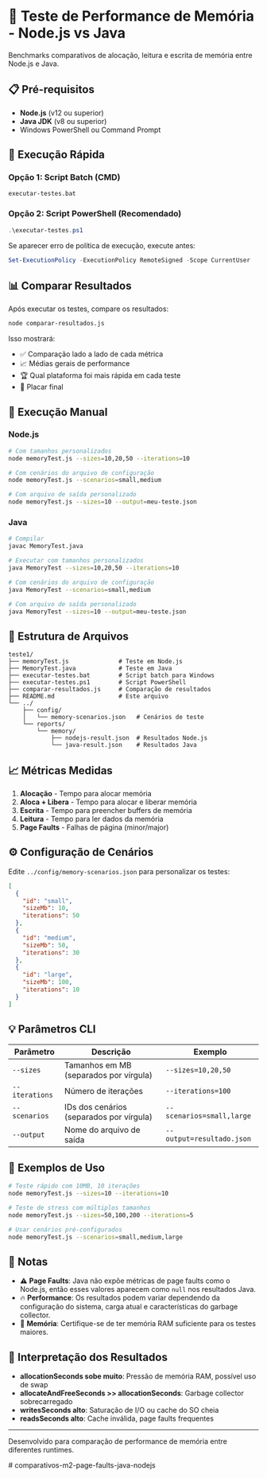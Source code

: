 # 🧪 Teste de Performance de Memória - Node.js vs Java

Benchmarks comparativos de alocação, leitura e escrita de memória entre Node.js e Java.

## 📋 Pré-requisitos

- **Node.js** (v12 ou superior)
- **Java JDK** (v8 ou superior)
- Windows PowerShell ou Command Prompt

## 🚀 Execução Rápida

### Opção 1: Script Batch (CMD)
```batch
executar-testes.bat
```

### Opção 2: Script PowerShell (Recomendado)
```powershell
.\executar-testes.ps1
```

Se aparecer erro de política de execução, execute antes:
```powershell
Set-ExecutionPolicy -ExecutionPolicy RemoteSigned -Scope CurrentUser
```

## 📊 Comparar Resultados

Após executar os testes, compare os resultados:

```bash
node comparar-resultados.js
```

Isso mostrará:
- ✅ Comparação lado a lado de cada métrica
- 📈 Médias gerais de performance
- 🏆 Qual plataforma foi mais rápida em cada teste
- 🏁 Placar final

## 🔧 Execução Manual

### Node.js
```bash
# Com tamanhos personalizados
node memoryTest.js --sizes=10,20,50 --iterations=10

# Com cenários do arquivo de configuração
node memoryTest.js --scenarios=small,medium

# Com arquivo de saída personalizado
node memoryTest.js --sizes=10 --output=meu-teste.json
```

### Java
```bash
# Compilar
javac MemoryTest.java

# Executar com tamanhos personalizados
java MemoryTest --sizes=10,20,50 --iterations=10

# Com cenários do arquivo de configuração
java MemoryTest --scenarios=small,medium

# Com arquivo de saída personalizado
java MemoryTest --sizes=10 --output=meu-teste.json
```

## 📁 Estrutura de Arquivos

```
teste1/
├── memoryTest.js              # Teste em Node.js
├── MemoryTest.java            # Teste em Java
├── executar-testes.bat        # Script batch para Windows
├── executar-testes.ps1        # Script PowerShell
├── comparar-resultados.js     # Comparação de resultados
├── README.md                  # Este arquivo
└── ../
    ├── config/
    │   └── memory-scenarios.json   # Cenários de teste
    └── reports/
        └── memory/
            ├── nodejs-result.json  # Resultados Node.js
            └── java-result.json    # Resultados Java
```

## 📈 Métricas Medidas

1. **Alocação** - Tempo para alocar memória
2. **Aloca + Libera** - Tempo para alocar e liberar memória
3. **Escrita** - Tempo para preencher buffers de memória
4. **Leitura** - Tempo para ler dados da memória
5. **Page Faults** - Falhas de página (minor/major)

## ⚙️ Configuração de Cenários

Edite `../config/memory-scenarios.json` para personalizar os testes:

```json
[
  {
    "id": "small",
    "sizeMb": 10,
    "iterations": 50
  },
  {
    "id": "medium",
    "sizeMb": 50,
    "iterations": 30
  },
  {
    "id": "large",
    "sizeMb": 100,
    "iterations": 10
  }
]
```

## 💡 Parâmetros CLI

| Parâmetro | Descrição | Exemplo |
|-----------|-----------|---------|
| `--sizes` | Tamanhos em MB (separados por vírgula) | `--sizes=10,20,50` |
| `--iterations` | Número de iterações | `--iterations=100` |
| `--scenarios` | IDs dos cenários (separados por vírgula) | `--scenarios=small,large` |
| `--output` | Nome do arquivo de saída | `--output=resultado.json` |

## 🎯 Exemplos de Uso

```bash
# Teste rápido com 10MB, 10 iterações
node memoryTest.js --sizes=10 --iterations=10

# Teste de stress com múltiplos tamanhos
node memoryTest.js --sizes=50,100,200 --iterations=5

# Usar cenários pré-configurados
node memoryTest.js --scenarios=small,medium,large
```

## 📝 Notas

- ⚠️ **Page Faults**: Java não expõe métricas de page faults como o Node.js, então esses valores aparecem como `null` nos resultados Java.
- 🔥 **Performance**: Os resultados podem variar dependendo da configuração do sistema, carga atual e características do garbage collector.
- 💾 **Memória**: Certifique-se de ter memória RAM suficiente para os testes maiores.

## 🤝 Interpretação dos Resultados

- **allocationSeconds sobe muito**: Pressão de memória RAM, possível uso de swap
- **allocateAndFreeSeconds >> allocationSeconds**: Garbage collector sobrecarregado
- **writesSeconds alto**: Saturação de I/O ou cache do SO cheia
- **readsSeconds alto**: Cache inválida, page faults frequentes

---

Desenvolvido para comparação de performance de memória entre diferentes runtimes.

#   c o m p a r a t i v o s - m 2 - p a g e - f a u l t s - j a v a - n o d e j s  
 